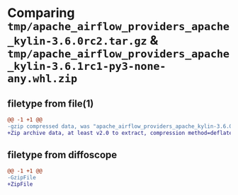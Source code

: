 # Comparing `tmp/apache_airflow_providers_apache_kylin-3.6.0rc2.tar.gz` & `tmp/apache_airflow_providers_apache_kylin-3.6.1rc1-py3-none-any.whl.zip`

## filetype from file(1)

```diff
@@ -1 +1 @@
-gzip compressed data, was "apache_airflow_providers_apache_kylin-3.6.0rc2.tar", last modified: Tue Apr 30 11:15:39 2024, max compression
+Zip archive data, at least v2.0 to extract, compression method=deflate
```

## filetype from diffoscope

```diff
@@ -1 +1 @@
-GzipFile
+ZipFile
```

